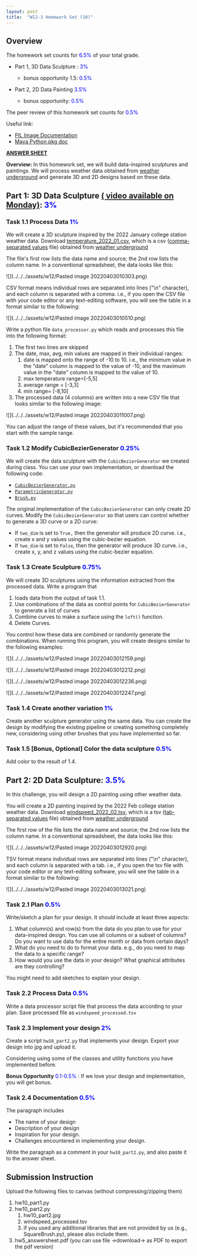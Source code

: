 ```yaml
---
layout: post
title:  "W12-3 Homework Set (10)"
---
```



## Overview
The homework set counts for <span style="color:#0000ff;"> 6.5%  </span> of your total grade. 

- Part 1,  3D Data Sculpture :  <span style="color:#0000ff;"> 3%  </span>
	- bonus opportunity 1.5: <span style="color:#0000ff;"> 0.5%  </span>

- Part 2, 2D Data Painting <span style="color:#0000ff;"> 3.5%  </span>
	- bonus opportunity: <span style="color:#0000ff;">  0.5%  </span>


The peer review of this homework set counts for <span style="color:#0000ff;"> 0.5%  </span>


Useful link:
-  [PIL Image Documentation](https://pillow.readthedocs.io/en/stable/reference/Image.html)
-  [Maya Python pkg doc](https://help.autodesk.com/view/MAYAUL/2022/ENU/index.html?contextId=COMMANDSPYTHON-INDEX)


**[ANSWER SHEET](https://docs.google.com/document/d/1QiK36b-DwBWmz2a587f6y-mkTnWGrfeeQIUEk5GlHCs/edit#)**


**Overview:** In this homework set, we will build data-inspired sculptures and paintings. We will process weather data obtained from [weather underground](https://www.wunderground.com/history/monthly/us/tx/college-station) and generate 3D and 2D designs based on these data. 

## Part 1: 3D Data Sculpture [( video available on Monday)]():  <span style="color:#0000ff;"> 3%  </span>


### Task 1.1 Process Data <span style="color:#0000ff;"> 1%  </span>

We will create a 3D sculpture inspired by the 2022 January college station weather data. Download [temperature_2022_01.csv](https://github.com/LiciaHe/vist270s2022/tree/master/assets/w12/temperature_2022_01.csv), which is a csv ([comma-separated values](https://en.wikipedia.org/wiki/Comma-separated_values) file) obtained from [weather underground](https://www.wunderground.com/history/monthly/us/tx/college-station)

The file's first row lists the data name and source; the 2nd row lists the column name. 
In a conventional spreadsheet, the data looks like this:  

![](../../../assets/w12/Pasted image 20220403010303.png)

CSV format means individual rows are separated into lines ("\n" character), and each column is separated with a comma. i.e., if you open the CSV file with your code editor or any text-editing software, you will see the table in a format similar to the following:

![](../../../assets/w12/Pasted image 20220403010510.png)

Write a python file `data_processor.py` which reads and processes this file into the following format:

1. The first two lines are skipped 
2. The date, max, avg, min values are mapped in their individual ranges:
	1. date is mapped onto the range of -10 to 10. i.e., the minimum value in the "date" column is mapped to the value of -10, and the maximum value in the "date" column is mapped to the value of 10.  
	3. max temperature range=[-5,5]
	4. average range = [-3,3]
	5. min range= [-8,10]
6. The processed data (4 columns) are written into a new CSV file that looks similar to the following image: 


![](../../../assets/w12/Pasted image 20220403011007.png)

You can adjust the range of these values, but it's recommended that you start with the sample range. 


### Task 1.2 Modify CubicBezierGenerator <span style="color:#0000ff;"> 0.25%  </span>

We will create the data sculpture with the `CubicBezierGenerator` we created during class. You can use your own implementation, or download the following code: 

- [`CubicBezierGenerator.py`](https://github.com/LiciaHe/vist270s2022/tree/master/assets/w12/CubicBezierGenerator.py)
- [`ParametricGenerator.py`](https://github.com/LiciaHe/vist270s2022/tree/master/assets/w12/ParametricGenerator.py)
- [`Brush.py`](https://github.com/LiciaHe/vist270s2022/tree/master/assets/w12/Brush.py)


The original implementation of the `CubicBezierGenerator`  can only create 2D curves. Modify the `CubicBezierGenerator` so that users can control whether to generate a 3D curve or a 2D curve: 

- If `two_dim` is set to `True,` then the generator will produce 2D curve. i.e., create x and y values using the cubic-bezier equation. 
- If `two_dim` is set to `False`, then the generator will produce 3D curve. i.e., create x, y, and z values using the cubic-bezier equation. 



### Task 1.3 Create Sculpture <span style="color:#0000ff;"> 0.75%  </span>

We will create 3D sculptures using the information extracted from the processed data. Write a program that 
1. loads data from the output of task 1.1. 
2. Use combinations of the data as control points for `CubicBezierGenerator` to generate a list of curves 
3. Combine curves to make a surface using the `loft()` function. 
4. Delete Curves. 

You control how these data are combined or randomly generate the combinations. When running this program, you will create designs similar to the following examples: 

![](../../../assets/w12/Pasted image 20220403012159.png)

![](../../../assets/w12/Pasted image 20220403012212.png)

![](../../../assets/w12/Pasted image 20220403012236.png)

 ![](../../../assets/w12/Pasted image 20220403012247.png)


### Task 1.4 Create another variation <span style="color:#0000ff;"> 1%  </span>

Create another sculpture generator using the same data. You can create the design by modifying the existing pipeline or creating something completely new, considering using other brushes that you have implemented so far. 


### Task 1.5 [Bonus, Optional] Color the data sculpture <span style="color:#0000ff;"> 0.5%  </span>

Add color to the result of 1.4.  







## Part 2: 2D Data Sculpture:  <span style="color:#0000ff;"> 3.5%  </span>

In this challenge, you will design a 2D painting using other weather data. 

You will create a 2D painting inspired by the 2022 Feb college station weather data. Download [windspeed_2022_02.tsv](https://github.com/LiciaHe/vist270s2022/tree/master/assets/w12/windspeed_2022_02.tsv), which is a tsv ([tab-separated values](https://en.wikipedia.org/wiki/Tab-separated_values) file) obtained from [weather underground](https://www.wunderground.com/history/monthly/us/tx/college-station)

The first row of the file lists the data name and source; the 2nd row lists the column name. 
In a conventional spreadsheet, the data looks like this:  


![](../../../assets/w12/Pasted image 20220403012920.png)

TSV format means individual rows are separated into lines ("\n" character), and each column is separated with a tab. i.e., if you open the tsv file with your code editor or any text-editing software, you will see the table in a format similar to the following:

![](../../../assets/w12/Pasted image 20220403013021.png)




### Task 2.1 Plan <span style="color:#0000ff;"> 0.5%  </span>

Write/sketch a plan for your design. It should include at least three aspects:
1. What column(s) and row(s) from the data do you plan to use for your data-inspired design. You can use all columns or a subset of columns? Do you want to use data for the entire month or data from certain days?
2. What do you need to do to format your data. e.g., do you need to map the data to a specific range? 
3. How would you use the data in your design? What graphical attributes are they controlling? 

You might need to add sketches to explain your design. 


### Task 2.2 Process Data <span style="color:#0000ff;"> 0.5%  </span>
Write a data processor script file that process the data according to your plan.  Save processed file as `windspeed_processed.tsv`


### Task 2.3 Implement your design <span style="color:#0000ff;"> 2%  </span>
Create a script `hw10_part2.py` that implements your design. Export your design into jpg and upload it. 

Considering using some of the classes and utility functions you have implemented before. 

 
**Bonus Opportunity** <span style="color:#0000ff;"> 0.1-0.5%  </span>: If we love your design and implementation, you will get bonus. 


### Task 2.4 Documentation <span style="color:#0000ff;"> 0.5%  </span>

The paragraph includes  
- The name of your design 
- Description of your design
- Inspiration for your design. 
- Challenges encountered in implementing your design. 

Write the paragraph as a comment in your `hw10_part2.py`, and also paste it to the answer sheet. 

## Submission Instruction 
Upload the following files to canvas (without compressing/zipping them)
1. hw10_part1.py
2. hw10_part2.py
	1.   hw10_part2.jpg
	2. windspeed_processed.tsv
	3. if you used any additional libraries that are not provided by us (e.g., SquareBrush.py), please also include them. 
3. hw5_answersheet.pdf (you can use file ->download-> as PDF to export the pdf version)
